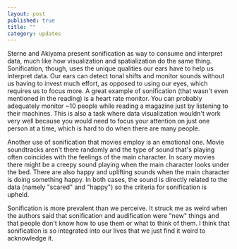```yaml
---
layout: post
published: true
title: ""
category: updates
---
```


Sterne and Akiyama present sonification as way to consume and interpret data, much like how visualization and spatialization do the same thing. Sonification, though, uses the unique qualities our ears have to help us interpret data. Our ears can detect tonal shifts and monitor sounds without us having to invest much effort, as opposed to using our eyes, which requires us to focus more. A great example of sonification (that wasn't even mentioned in the reading) is a heart rate monitor. You can probably adequately monitor ~10 people while reading a magazine just by listening to their machines. This is also a task where data visualization wouldn't work very well because you would need to focus your attention on just one person at a time, which is hard to do when there are many people.

Another use of sonification that movies employ is an emotional one. Movie soundtracks aren't there randomly and the type of sound that's playing often coincides with the feelings of the main character. In scary movies there might be a creepy sound playing when the main character looks under the bed. There are also happy and uplifting sounds when the main character
is doing something happy. In both cases, the sound is directly related to the data (namely "scared" and "happy") so the criteria for sonification is upheld.

Sonification is more prevalent than we perceive. It struck me as weird when the authors said that sonification and audification were "new" things and that people don't know how to use them or what to think of them. I think that sonification is so integrated into our lives that we just find it weird to acknowledge it.